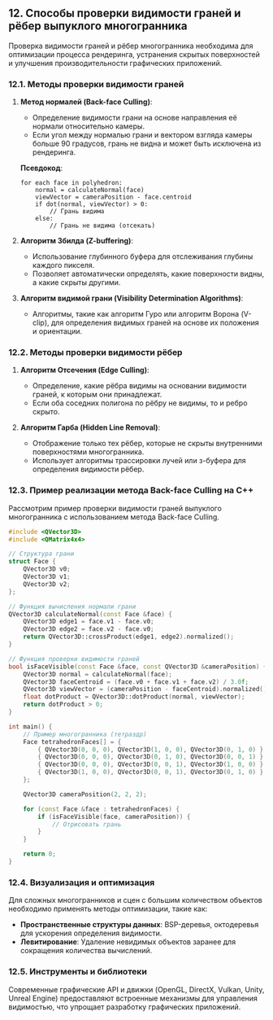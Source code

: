 ## 12. Способы проверки видимости граней и рёбер выпуклого многогранника

Проверка видимости граней и рёбер многогранника необходима для оптимизации процесса рендеринга, устранения скрытых поверхностей и улучшения производительности графических приложений.

### 12.1. Методы проверки видимости граней

1. **Метод нормалей (Back-face Culling)**:
    - Определение видимости грани на основе направления её нормали относительно камеры.
    - Если угол между нормалью грани и вектором взгляда камеры больше 90 градусов, грань не видна и может быть исключена из рендеринга.

   **Псевдокод**:
   ```plaintext
   for each face in polyhedron:
       normal = calculateNormal(face)
       viewVector = cameraPosition - face.centroid
       if dot(normal, viewVector) > 0:
           // Грань видима
       else:
           // Грань не видима (отсекать)
   ```

2. **Алгоритм Збилда (Z-buffering)**:
    - Использование глубинного буфера для отслеживания глубины каждого пикселя.
    - Позволяет автоматически определять, какие поверхности видны, а какие скрыты другими.

3. **Алгоритм видимой грани (Visibility Determination Algorithms)**:
    - Алгоритмы, такие как алгоритм Гуро или алгоритм Ворона (V-clip), для определения видимых граней на основе их положения и ориентации.

### 12.2. Методы проверки видимости рёбер

1. **Алгоритм Отсечения (Edge Culling)**:
    - Определение, какие рёбра видимы на основании видимости граней, к которым они принадлежат.
    - Если оба соседних полигона по рёбру не видимы, то и ребро скрыто.

2. **Алгоритм Гарба (Hidden Line Removal)**:
    - Отображение только тех рёбер, которые не скрыты внутренними поверхностями многогранника.
    - Использует алгоритмы трассировки лучей или з-буфера для определения видимости рёбер.

### 12.3. Пример реализации метода Back-face Culling на C++

Рассмотрим пример проверки видимости граней выпуклого многогранника с использованием метода Back-face Culling.

```cpp
#include <QVector3D>
#include <QMatrix4x4>

// Структура грани
struct Face {
    QVector3D v0;
    QVector3D v1;
    QVector3D v2;
};

// Функция вычисления нормали грани
QVector3D calculateNormal(const Face &face) {
    QVector3D edge1 = face.v1 - face.v0;
    QVector3D edge2 = face.v2 - face.v0;
    return QVector3D::crossProduct(edge1, edge2).normalized();
}

// Функция проверки видимости граней
bool isFaceVisible(const Face &face, const QVector3D &cameraPosition) {
    QVector3D normal = calculateNormal(face);
    QVector3D faceCentroid = (face.v0 + face.v1 + face.v2) / 3.0f;
    QVector3D viewVector = (cameraPosition - faceCentroid).normalized();
    float dotProduct = QVector3D::dotProduct(normal, viewVector);
    return dotProduct > 0;
}

int main() {
    // Пример многогранника (тетраэдр)
    Face tetrahedronFaces[] = {
        { QVector3D(0, 0, 0), QVector3D(1, 0, 0), QVector3D(0, 1, 0) },
        { QVector3D(0, 0, 0), QVector3D(0, 1, 0), QVector3D(0, 0, 1) },
        { QVector3D(0, 0, 0), QVector3D(0, 0, 1), QVector3D(1, 0, 0) },
        { QVector3D(1, 0, 0), QVector3D(0, 0, 1), QVector3D(0, 1, 0) }
    };

    QVector3D cameraPosition(2, 2, 2);

    for (const Face &face : tetrahedronFaces) {
        if (isFaceVisible(face, cameraPosition)) {
            // Отрисовать грань
        }
    }

    return 0;
}
```

### 12.4. Визуализация и оптимизация

Для сложных многогранников и сцен с большим количеством объектов необходимо применять методы оптимизации, такие как:
- **Пространственные структуры данных**: BSP-деревья, октодеревья для ускорения определения видимости.
- **Левитирование**: Удаление невидимых объектов заранее для сокращения количества вычислений.

### 12.5. Инструменты и библиотеки

Современные графические API и движки (OpenGL, DirectX, Vulkan, Unity, Unreal Engine) предоставляют встроенные механизмы для управления видимостью, что упрощает разработку графических приложений.
